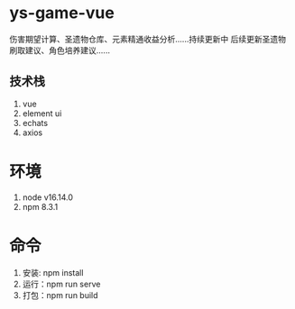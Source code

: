 # ys-game-vue

伤害期望计算、圣遗物仓库、元素精通收益分析......持续更新中
后续更新圣遗物刷取建议、角色培养建议......

## 技术栈
1. vue
2. element ui
3. echats
4. axios

# 环境
1. node v16.14.0
2. npm 8.3.1

# 命令
1. 安装: npm install
2. 运行：npm run serve
3. 打包：npm run build
